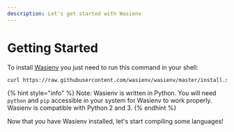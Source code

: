 ```yaml
---
description: Let's get started with Wasienv
---
```


# Getting Started

To install [Wasienv](https://github.com/wasienv/wasienv) you just need to run this command in your shell:

```bash
curl https://raw.githubusercontent.com/wasienv/wasienv/master/install.sh | sh
```

{% hint style="info" %}
Note: Wasienv is written in Python. You will need `python` and `pip` accessible in your system for Wasienv to work properly. Wasienv is compatible with Python 2 and 3.
{% endhint %}

Now that you have Wasienv installed, let's start compiling some languages!

